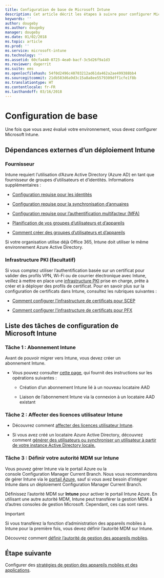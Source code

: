 ```yaml
---
title: Configuration de base de Microsoft Intune
description: Cet article décrit les étapes à suivre pour configurer Microsoft Intune.
keywords: ''
author: dougeby
ms.author: dougeby
manager: dougeby
ms.date: 01/02/2018
ms.topic: article
ms.prod: ''
ms.service: microsoft-intune
ms.technology: ''
ms.assetid: 60cfa440-0723-4ea0-bacf-3c5d26f9a1d3
ms.reviewer: dagerrit
ms.suite: ems
ms.openlocfilehash: 54f0d2496c40703212ad61da462a2ae499388bb4
ms.sourcegitcommit: 21db583d6a9d3c15a8a8ee5579309dff1cfe1f8b
ms.translationtype: HT
ms.contentlocale: fr-FR
ms.lasthandoff: 03/16/2018
---
```

# <a name="basic-setup"></a>Configuration de base

Une fois que vous avez évalué votre environnement, vous devez configurer Microsoft Intune.

## <a name="external-dependencies-for-an-intune-deployment"></a>Dépendances externes d’un déploiement Intune

### <a name="identity"></a>Fournisseur

Intune requiert l’utilisation d’Azure Active Directory (Azure AD) en tant que fournisseur de groupes d’utilisateurs et d’identités. Informations supplémentaires :

-  [Configuration requise pour les identités](https://docs.microsoft.com/active-directory/active-directory-hybrid-identity-design-considerations-overview#design-considerations-overview)

-   [Configuration requise pour la synchronisation d’annuaires](https://docs.microsoft.com/active-directory/active-directory-hybrid-identity-design-considerations-directory-sync-requirements)

-   [Configuration requise pour l’authentification multifacteur (MFA)](https://docs.microsoft.com/active-directory/active-directory-hybrid-identity-design-considerations-multifactor-auth-requirements)

-   [Planification de vos groupes d’utilisateurs et d’appareils](users-add.md)

-   [Comment créer des groupes d’utilisateurs et d’appareils](groups-get-started.md)

Si votre organisation utilise déjà Office 365, Intune doit utiliser le même environnement Azure Active Directory.

### <a name="pki-optional"></a>Infrastructure PKI (facultatif)

Si vous comptez utiliser l’authentification basée sur un certificat pour valider des profils VPN, Wi-Fi ou de courrier électronique avec Intune, veillez à mettre en place une [infrastructure PKI](certificates-configure.md) prise en charge, prête à créer et à déployer des profils de certificat. Pour en savoir plus sur la configuration de certificats dans Intune, consultez les rubriques suivantes :

-   [Comment configurer l’infrastructure de certificats pour SCEP](/intune/certificates-scep-configure)

-   [Comment configurer l’infrastructure de certificats pour PFX](/intune/certficates-pfx-configure)


## <a name="task-list-for-an-intune-setup"></a>Liste des tâches de configuration de Microsoft Intune

### <a name="task-1-intune-subscription"></a>Tâche 1 : Abonnement Intune

Avant de pouvoir migrer vers Intune, vous devez créer un abonnement Intune.

-   Vous pouvez consulter [cette page](https://portal.office.com/Signup/Signup.aspx?OfferId=40BE278A-DFD1-470a-9EF7-9F2596EA7FF9&dl=INTUNE_A&ali=1#0), qui fournit des instructions sur les opérations suivantes :

    -   Création d’un abonnement Intune lié à un nouveau locataire AAD

    -   Liaison de l’abonnement Intune via la connexion à un locataire AAD existant

### <a name="task-2-assign-intune-user-licenses"></a>Tâche 2 : Affecter des licences utilisateur Intune

-   Découvrez comment [affecter des licences utilisateur Intune](licenses-assign.md).

-   Si vous avez créé un locataire Azure Active Directory, découvrez comment [générer des utilisateurs ou synchroniser un utilisateur à partir de votre instance Active Directory locale.](https://docs.microsoft.com/azure/active-directory/connect/active-directory-aadconnect)

### <a name="task-3-set-your-mdm-authority-to-intune"></a>Tâche 3 : Définir votre autorité MDM sur Intune

Vous pouvez gérer Intune via le portail Azure ou la console Configuration Manager Current Branch. Nous vous recommandons de gérer Intune via le [portail Azure](https://portal.azure.com), sauf si vous avez besoin d’intégrer Intune dans un déploiement Configuration Manager Current Branch.

Définissez l’autorité MDM sur **Intune** pour activer le portail Intune Azure. En utilisant une autre autorité MDM, Intune peut transférer la gestion MDM à d’autres consoles de gestion Microsoft. Cependant, ces cas sont rares.

> [!IMPORTANT]
> Si vous transférez la fonction d’administration des appareils mobiles à Intune pour la première fois, vous devez définir l’autorité MDM sur Intune.

Découvrez comment [définir l’autorité de gestion des appareils mobiles](mdm-authority-set.md).

## <a name="next-step"></a>Étape suivante

Configurer des [stratégies de gestion des appareils mobiles et des applications](migration-guide-configure-policies.md).
